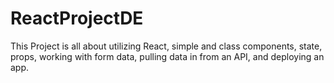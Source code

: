 # ReactProjectDE

This Project is all about utilizing React, simple and class components,
state, props, working with form data, pulling data in from an API,
and deploying an app.


